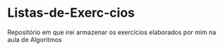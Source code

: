 # Listas-de-Exerc-cios
Repositório em que irei armazenar os exercícios elaborados por mim na aula de Algoritmos
